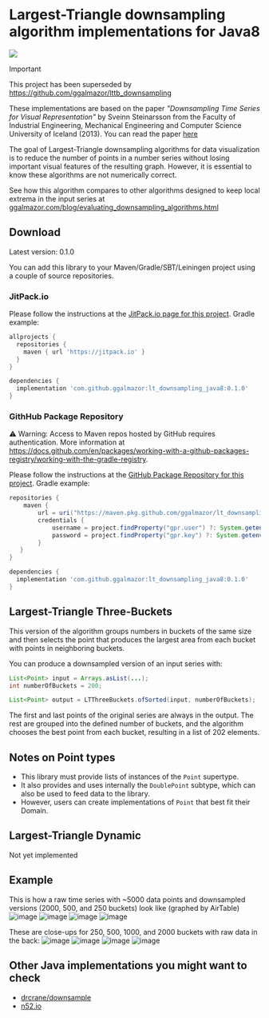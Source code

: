 # Largest-Triangle downsampling algorithm implementations for Java8
[![](https://jitpack.io/v/ggalmazor/lt_downsampling_java8.svg)](https://jitpack.io/#ggalmazor/lt_downsampling_java8)</br>

> [!IMPORTANT]
> This project has been superseded by https://github.com/ggalmazor/lttb_downsampling

These implementations are based on the paper *"Downsampling Time Series for Visual Representation"* by Sveinn Steinarsson from the Faculty of Industrial Engineering, Mechanical Engineering and Computer Science University of Iceland (2013). You can read the paper [here](http://skemman.is/stream/get/1946/15343/37285/3/SS_MSthesis.pdf)

The goal of Largest-Triangle downsampling algorithms for data visualization is to reduce the number of points in a number series without losing important visual features of the resulting graph. However, it is essential to know these algorithms are not numerically correct.

See how this algorithm compares to other algorithms designed to keep local extrema in the input series at [ggalmazor.com/blog/evaluating_downsampling_algorithms.html](https://ggalmazor.com/blog/evaluating_downsampling_algorithms.html)

## Download

Latest version: 0.1.0

You can add this library to your Maven/Gradle/SBT/Leiningen project using a couple of source repositories.

### JitPack.io

Please follow the instructions at the [JitPack.io page for this project](https://jitpack.io/#ggalmazor/lt_downsampling_java8). Gradle example:

```groovy
allprojects {
  repositories {
    maven { url 'https://jitpack.io' }
  }
}

dependencies {
  implementation 'com.github.ggalmazor:lt_downsampling_java8:0.1.0'
}
```

### GithHub Package Repository

⚠️ Warning: Access to Maven repos hosted by GitHub requires authentication. More information at https://docs.github.com/en/packages/working-with-a-github-packages-registry/working-with-the-gradle-registry.

Please follow the instructions at the [GitHub Package Repository for this project](https://github.com/ggalmazor/lt_downsampling_java8/packages). Gradle example:

```groovy
repositories {
    maven {
        url = uri("https://maven.pkg.github.com/ggalmazor/lt_downsampling_java")
        credentials {
            username = project.findProperty("gpr.user") ?: System.getenv("USERNAME")
            password = project.findProperty("gpr.key") ?: System.getenv("TOKEN")
        }
   }
}

dependencies {
  implementation 'com.github.ggalmazor:lt_downsampling_java8:0.1.0'
}
```

## Largest-Triangle Three-Buckets

This version of the algorithm groups numbers in buckets of the same size and then selects the point that produces the largest area from each bucket with points in neighboring buckets.

You can produce a downsampled version of an input series with:

```java
List<Point> input = Arrays.asList(...);
int numberOfBuckets = 200;

List<Point> output = LTThreeBuckets.ofSorted(input, numberOfBuckets);
```

The first and last points of the original series are always in the output. The rest are grouped into the defined number of buckets, and the algorithm chooses the best point from each bucket, resulting in a list of 202 elements.

## Notes on Point types

- This library must provide lists of instances of the `Point` supertype.
- It also provides and uses internally the `DoublePoint` subtype, which can also be used to feed data to the library.
- However, users can create implementations of `Point` that best fit their Domain.

## Largest-Triangle Dynamic

Not yet implemented

## Example

This is how a raw time series with ~5000 data points and downsampled versions (2000, 500, and 250 buckets) look like (graphed by AirTable)
![image](https://user-images.githubusercontent.com/205913/202478853-180c56ff-41af-43b3-8830-6d51ac7cfbb3.png)
![image](https://user-images.githubusercontent.com/205913/202478930-dd482a9f-0da1-4e6b-8537-f7a2fbe68991.png)
![image](https://user-images.githubusercontent.com/205913/202478994-28ae49ff-6036-43d1-8000-6730a55f8a77.png)
![image](https://user-images.githubusercontent.com/205913/202480858-51ef82fc-6432-4447-942a-65edfa82a742.png)

These are close-ups for 250, 500, 1000, and 2000 buckets with raw data in the back:
![image](https://user-images.githubusercontent.com/205913/202486056-25a612b1-7294-4967-9714-000cfcd5177e.png)
![image](https://user-images.githubusercontent.com/205913/202486255-b42f7e90-29fc-45f9-be54-f30b4a6d1e07.png)
![image](https://user-images.githubusercontent.com/205913/202486337-b402dd24-44dd-4456-af3d-add931e7fbd7.png)
![image](https://user-images.githubusercontent.com/205913/202486396-ff3772d3-ef69-4c69-b56c-4ac16964ed04.png)


## Other Java implementations you might want to check

 - [drcrane/downsample](https://github.com/drcrane/downsample)
 - [n52.io](http://www.programcreek.com/java-api-examples/index.php?source_dir=sensorweb-rest-api-master/timeseries-io/src/main/java/org/n52/io/generalize/LargestTriangleThreeBucketsGeneralizer.java)
